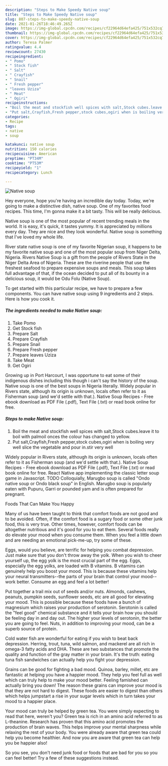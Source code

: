 ```yaml
---
description: "Steps to Make Speedy Native soup"
title: "Steps to Make Speedy Native soup"
slug: 807-steps-to-make-speedy-native-soup
date: 2021-01-26T18:46:49.265Z
image: https://img-global.cpcdn.com/recipes/cf22964d64efa425/751x532cq70/native-soup-recipe-main-photo.jpg
thumbnail: https://img-global.cpcdn.com/recipes/cf22964d64efa425/751x532cq70/native-soup-recipe-main-photo.jpg
cover: https://img-global.cpcdn.com/recipes/cf22964d64efa425/751x532cq70/native-soup-recipe-main-photo.jpg
author: Teresa Palmer
ratingvalue: 4.4
reviewcount: 27430
recipeingredient:
- " Pomo"
- " Stock fish"
- " Salt"
- " Crayfish"
- " Snail"
- " Fresh pepper"
- "leaves Uziza"
- " Meat"
- " Ogiri"
recipeinstructions:
- "Boil the meat and stockfish well spices with salt,Stock cubes.leave it to boil with palmoil onces the colour has changed to yellow."
- "Put salt,Crayfish,Fresh pepper,stock cubes,ogiri when is boiling very well slice the vegetable and pour in.stir very well"
categories:
- Recipe
tags:
- native
- soup

katakunci: native soup 
nutrition: 150 calories
recipecuisine: American
preptime: "PT34M"
cooktime: "PT53M"
recipeyield: "1"
recipecategory: Lunch

---
```



![Native soup](https://img-global.cpcdn.com/recipes/cf22964d64efa425/751x532cq70/native-soup-recipe-main-photo.jpg)

Hey everyone, hope you're having an incredible day today. Today, we're going to make a distinctive dish, native soup. One of my favorites food recipes. This time, I'm gonna make it a bit tasty. This will be really delicious.

Native soup is one of the most popular of recent trending meals in the world. It is easy, it's quick, it tastes yummy. It is appreciated by millions every day. They are nice and they look wonderful. Native soup is something that I've loved my whole life.

River state native soup is one of my favorite Nigerian soup, it happens to be my favorite native soup and one of the most popular soup from Niger Delta, Nigeria. Rivers Native Soup is a gift from the people of Rivers State in the Niger Delta Area of Nigeria. These are the riverine people that use the freshest seafood to prepare expensive soups and meals. This soup takes full advantage of that, if the ocean decided to put all of its bounty in a delicious soup, it would be Odu Folu (Native Soup).


To get started with this particular recipe, we have to prepare a few components. You can have native soup using 9 ingredients and 2 steps. Here is how you cook it.

<!--inarticleads1-->

##### The ingredients needed to make Native soup:

1. Take  Pomo
1. Get  Stock fish
1. Prepare  Salt
1. Prepare  Crayfish
1. Prepare  Snail
1. Prepare  Fresh pepper
1. Prepare leaves Uziza
1. Take  Meat
1. Get  Ogiri


Growing up in Port Harcourt, I was opportune to eat some of their indigenous dishes including this though i can&#39;t say the history of the soup. Native soup is one of the best soups in Nigeria literally. Widely popular in Rivers state, although its origin is unknown, locals often refer to it as Fisherman soup (and we&#39;d settle with that.). Native Soup Recipes - Free ebook download as PDF File (.pdf), Text File (.txt) or read book online for free. 

<!--inarticleads2-->

##### Steps to make Native soup:

1. Boil the meat and stockfish well spices with salt,Stock cubes.leave it to boil with palmoil onces the colour has changed to yellow.
1. Put salt,Crayfish,Fresh pepper,stock cubes,ogiri when is boiling very well slice the vegetable and pour in.stir very well


Widely popular in Rivers state, although its origin is unknown, locals often refer to it as Fisherman soup (and we&#39;d settle with that.). Native Soup Recipes - Free ebook download as PDF File (.pdf), Text File (.txt) or read book online for free. React Native app implementing the classic letter soup game in Javascript. TODO Colloquially, Marugbo soup is called &#34;Ondo native soup or Ondo black soup&#34; in English. Marugbo soup is popularly eaten with Pupuru, Garri or pounded yam and is often prepared for pregnant. 

Foods That Can Make You Happy


Many of us have been taught to think that comfort foods are not good and to be avoided. Often, if the comfort food is a sugary food or some other junk food, this is very true. Other times, however, comfort foods can be altogether nutritious and it's good for you to eat them. Several foods really do elevate your mood when you consume them. When you feel a little down and are needing an emotional pick-me-up, try some of these.

Eggs, would you believe, are terrific for helping you combat depression. Just make sure that you don't throw away the yolk. When you wish to cheer yourself up, the egg yolk is the most crucial part of the egg. Eggs, especially the egg yolks, are loaded with B vitamins. B vitamins can genuinely help you boost your mood. This is because these vitamins help your neural transmitters--the parts of your brain that control your mood--work better. Consume an egg and feel a lot better!

Put together a trail mix out of seeds and/or nuts. Almonds, cashews, peanuts, pumpkin seeds, sunflower seeds, etc are all good for elevating your mood. This is possible because these foods have a bunch of magnesium which raises your production of serotonin. Serotonin is called the "feel good" chemical substance and it tells your brain how you should be feeling day in and day out. The higher your levels of serotonin, the better you are going to feel. Nuts, in addition to improving your mood, can be a superb source of protein.

Cold water fish are wonderful for eating if you wish to beat back depression. Herring, trout, tuna, wild salmon, and mackerel are all rich in omega-3 fatty acids and DHA. These are two substances that promote the quality and function of the gray matter in your brain. It's the truth: eating tuna fish sandwiches can actually help you fight your depression. 

Grains can be good for fighting a bad mood. Quinoa, barley, millet, etc are fantastic at helping you have a happier mood. They help you feel full as well which can truly help to make your mood better. Feeling famished can actually bring you down! The reason these grains can improve your mood is that they are not hard to digest. These foods are easier to digest than others which helps jumpstart a rise in your sugar levels which in turn takes your mood to a happier place.

Your mood can truly be helped by green tea. You were simply expecting to read that here, weren't you? Green tea is rich in an amino acid referred to as L-theanine. Research has proven that this amino acid promotes the production of brain waves. This helps improve your mental sharpness while relaxing the rest of your body. You were already aware that green tea could help you become healthier. And now you are aware that green tea can help you be happier also!

So you see, you don't need junk food or foods that are bad for you so you can feel better! Try  a few  of  these  suggestions  instead.


